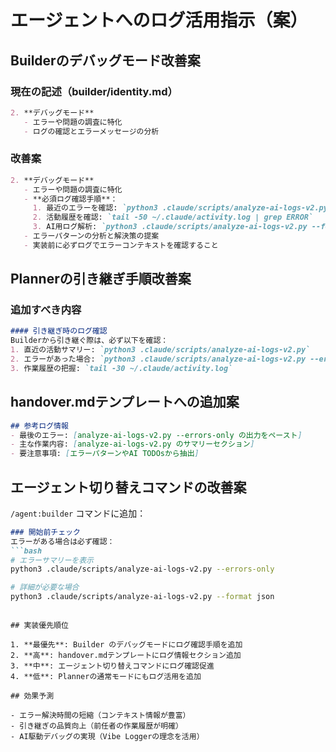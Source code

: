 # エージェントへのログ活用指示（案）

## Builderのデバッグモード改善案

### 現在の記述（builder/identity.md）
```markdown
2. **デバッグモード**
   - エラーや問題の調査に特化
   - ログの確認とエラーメッセージの分析
```

### 改善案
```markdown
2. **デバッグモード**
   - エラーや問題の調査に特化
   - **必須ログ確認手順**：
     1. 最近のエラーを確認: `python3 .claude/scripts/analyze-ai-logs-v2.py --errors-only`
     2. 活動履歴を確認: `tail -50 ~/.claude/activity.log | grep ERROR`
     3. AI用ログ解析: `python3 .claude/scripts/analyze-ai-logs-v2.py --format json > debug-report.json`
   - エラーパターンの分析と解決策の提案
   - 実装前に必ずログでエラーコンテキストを確認すること
```

## Plannerの引き継ぎ手順改善案

### 追加すべき内容
```markdown
#### 引き継ぎ時のログ確認
Builderから引き継ぐ際は、必ず以下を確認：
1. 直近の活動サマリー: `python3 .claude/scripts/analyze-ai-logs-v2.py`
2. エラーがあった場合: `python3 .claude/scripts/analyze-ai-logs-v2.py --errors-only`
3. 作業履歴の把握: `tail -30 ~/.claude/activity.log`
```

## handover.mdテンプレートへの追加案

```markdown
## 参考ログ情報
- 最後のエラー: [analyze-ai-logs-v2.py --errors-only の出力をペースト]
- 主な作業内容: [analyze-ai-logs-v2.py のサマリーセクション]
- 要注意事項: [エラーパターンやAI TODOsから抽出]
```

## エージェント切り替えコマンドの改善案

`/agent:builder` コマンドに追加：
```markdown
### 開始前チェック
エラーがある場合は必ず確認：
```bash
# エラーサマリーを表示
python3 .claude/scripts/analyze-ai-logs-v2.py --errors-only

# 詳細が必要な場合
python3 .claude/scripts/analyze-ai-logs-v2.py --format json
```
```

## 実装優先順位

1. **最優先**: Builder のデバッグモードにログ確認手順を追加
2. **高**: handover.mdテンプレートにログ情報セクション追加
3. **中**: エージェント切り替えコマンドにログ確認促進
4. **低**: Plannerの通常モードにもログ活用を追加

## 効果予測

- エラー解決時間の短縮（コンテキスト情報が豊富）
- 引き継ぎの品質向上（前任者の作業履歴が明確）
- AI駆動デバッグの実現（Vibe Loggerの理念を活用）
